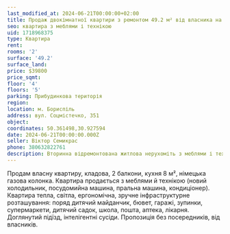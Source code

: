 ```yaml
---
last_modified_at: 2024-06-21T00:00:00+02:00
title: Продаж двокімнатної квартири з ремонтом 49.2 м² від власника на Соцмістечко
seo: квартира з меблями і технікою
uid: 1718968375
type: Квартира
rent:
rooms: '2'
surface: '49.2'
surface_land:
price: $39800
price_sqmt:
floor: '4'
floors: '5'
parking: Прибудинкова територія
region:
location: м. Бориспіль
address: вул. Соцмістечко, 351
object:
coordinates: 50.361498,30.927594
date: 2024-06-21T00:00:00.000Z
seller: Віктор Семикрас
phone: 380632822761
description: Вторинна відремонтована житлова нерухоміть з меблями і технікою, житло придатне і готове для проживання
---
```


Продам власну квартиру, кладова, 2 балкони, кухня 8 м², німецька газова колонка. Квартира продається з меблями й технікою (новий холодильник, посудомийна машина, пральна машина, кондиціонер). Квартира тепла, світла, ергономічна, зручне інфраструктурне розташування: поряд дитячий майданчик, бювет, гаражі, зупинки, супермаркети, дитячий садок, школа, пошта, аптека, лікарня. Доглянутий підїзд, інтелігентні сусіди. Пропозиція без посередників, від власників.
